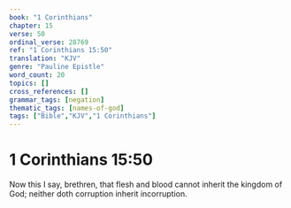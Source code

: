 ```yaml
---
book: "1 Corinthians"
chapter: 15
verse: 50
ordinal_verse: 28769
ref: "1 Corinthians 15:50"
translation: "KJV"
genre: "Pauline Epistle"
word_count: 20
topics: []
cross_references: []
grammar_tags: [negation]
thematic_tags: [names-of-god]
tags: ["Bible","KJV","1 Corinthians"]
---
```


# 1 Corinthians 15:50

Now this I say, brethren, that flesh and blood cannot inherit the kingdom of God; neither doth corruption inherit incorruption.
